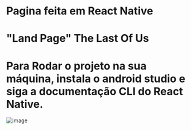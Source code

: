 # Pagina feita em React Native

# "Land Page" The Last Of Us

# Para Rodar o projeto na sua máquina, instala o android studio e siga a documentação CLI do React Native.

![image](https://github.com/BernardoliveiraFiap/MOBILECHECKPOINT1/assets/126569987/71d9a438-13be-42bd-b208-587d9f903099)
